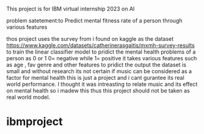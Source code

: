 This project is for IBM virtual internship 2023 on AI

problem satetement:to Predict mental fitness  rate of a person through various features

thos project uses the survey from i found on kaggle as the dataset https://www.kaggle.com/datasets/catherinerasgaitis/mxmh-survey-results to train the linear classifier model to pridict the mental health problems of a person as 0 or 1
0= negative while 1= positive 
it takes various features such as age , fav genre and other features  to pridict the output 
the dataset is small and without research its not certain if music can be considered as a factor for mental health this is just a project and i cant gurantee its real world performance.
I thought it was intreasting to relate music and its effect on mental health so  i madew this thus this project should not be taken as real world model.
# ibmproject
